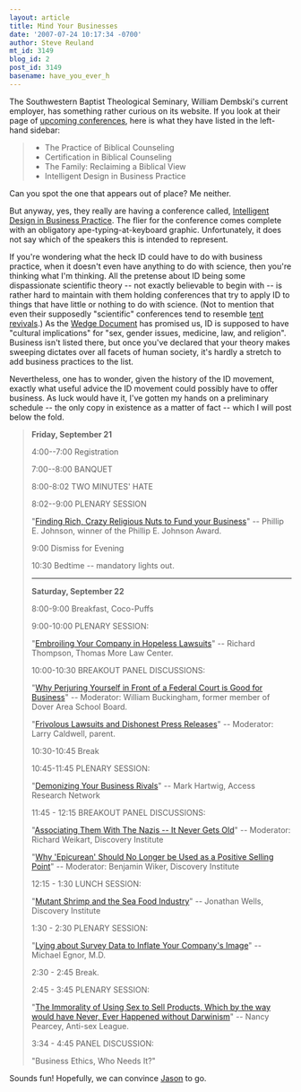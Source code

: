 ```yaml
---
layout: article
title: Mind Your Businesses
date: '2007-07-24 10:17:34 -0700'
author: Steve Reuland
mt_id: 3149
blog_id: 2
post_id: 3149
basename: have_you_ever_h
---
```

The Southwestern Baptist Theological Seminary, William Dembski's current employer, has something rather curious on its website. If you look at their page of [upcoming conferences](http://www.swbts.edu/index.cfm?pageid=579), here is what they have listed in the left-hand sidebar:

> * The Practice of Biblical Counseling
> * Certification in Biblical Counseling
> * The Family: Reclaiming a Biblical View
> * Intelligent Design in Business Practice

Can you spot the one that appears out of place?  Me neither.

But anyway, yes, they really are having a conference called, [Intelligent Design in Business Practice](http://www.swbts.edu/index.cfm?pageid=920).  The flier for the conference comes complete with an obligatory ape-typing-at-keyboard graphic.  Unfortunately, it does not say which of the speakers this is intended to represent.

If you're wondering what the heck ID could have to do with business practice, when it doesn't even have anything to do with science, then you're thinking what I'm thinking.  All the pretense about ID being some dispassionate scientific theory -- not exactly believable to begin with --  is rather hard to maintain with them holding conferences that try to apply ID to things that have little or nothing to do with science.  (Not to mention that even their supposedly "scientific" conferences tend to resemble [tent revivals](http://scienceblogs.com/evolutionblog/2007/03/darwin_and_design_in_knoxville.php#more).)  As the [Wedge Document](http://www.antievolution.org/features/wedge.html) has promised us, ID is supposed to have "cultural implications" for "sex, gender issues, medicine, law, and religion".  Business isn't listed there, but once you've declared that your theory makes sweeping dictates over all facets of human society, it's hardly a stretch to add business practices to the list.   

Nevertheless, one has to wonder, given the history of the ID movement, exactly what useful advice the ID movement could possibly have to offer business.  As luck would have it, I've gotten my hands on a preliminary schedule -- the only copy in existence as a matter of fact -- which I will post below the fold.

> **Friday, September 21**
> 
> 4:00--7:00     Registration
> 
> 7:00--8:00     BANQUET
> 
> 8:00-8:02     TWO MINUTES' HATE
> 
> 8:02--9:00     PLENARY SESSION   
> 
> "[Finding Rich, Crazy Religious Nuts to Fund your Business](http://www.geocities.com/lclane2/discovery.html)" -- Phillip E. Johnson, winner of the Phillip E. Johnson Award.
> 
> 9:00     Dismiss for Evening
> 
> 10:30     Bedtime -- mandatory lights out.
> 
> _________________________________________________________________
> 
> **Saturday, September 22**
> 
> 8:00-9:00     Breakfast, Coco-Puffs
> 
> 9:00-10:00     PLENARY SESSION:
> 
> "[Embroiling Your Company in Hopeless Lawsuits](http://www.pandasthumb.org/archives/2005/12/waterloo_in_dov.html)" -- Richard Thompson, Thomas More Law Center.
> 
> 10:00-10:30     BREAKOUT PANEL DISCUSSIONS:
> 
> "[Why Perjuring Yourself in Front of a Federal Court is Good for Business](http://www.pandasthumb.org/archives/2005/11/judge_grills_do.html)" -- Moderator:  William Buckingham, former member of Dover Area School Board. 
> 
> "[Frivolous Lawsuits and Dishonest Press Releases](http://www.pandasthumb.org/archives/2005/04/nuisance_libel.html)" -- Moderator:  Larry Caldwell, parent.
> 
> 10:30-10:45     Break
> 
> 10:45-11:45     PLENARY SESSION:
> 
> "[Demonizing Your Business Rivals](http://www.antievolution.org/cgi-bin/ikonboard/ikonboard.cgi?s=45d1618b44a4358b;act=ST;f=9;t=713;st=0)" -- Mark Hartwig, Access Research Network
> 
> 11:45 - 12:15  BREAKOUT PANEL DISCUSSIONS:
> 
> "[Associating Them With The Nazis -- It Never Gets Old](http://scienceblogs.com/dispatches/2006/08/adl_blasts_kennedy_program.php)" -- Moderator:  Richard Weikart, Discovery Institute
> 
> "[Why 'Epicurean' Should No Longer be Used as a Positive Selling Point](http://www.touchstonemag.com/docs/issues/15.8docs/15-8pg43.html)" -- Moderator:  Benjamin Wiker, Discovery Institute
> 
> 12:15 - 1:30  LUNCH SESSION:
> 
> "[Mutant Shrimp and the Sea Food Industry](http://www.ncseweb.org/resources/news/2002/ZZ/754_ncse_asks_discovery_institute_2_7_2002.asp)" -- Jonathan Wells, Discovery Institute 
> 
> 1:30 - 2:30  PLENARY SESSION:
> 
> "[Lying about Survey Data to Inflate Your Company's Image](http://www.pandasthumb.org/archives/2007/03/egnoring_the_da.html)" -- Michael Egnor, M.D.
> 
> 2:30 - 2:45     Break.
> 
> 2:45 - 3:45     PLENARY SESSION:
> 
> "[The Immorality of Using Sex to Sell Products, Which by the way would have Never, Ever Happened without Darwinism](http://www.arn.org/docs/pearcey/np_popworld42200.htm)" -- Nancy Pearcey, Anti-sex League.
> 
> 3:34 - 4:45     PANEL DISCUSSION:  
> 
> "Business Ethics, Who Needs It?"

Sounds fun!  Hopefully, we can convince [Jason](http://scienceblogs.com/evolutionblog/2007/07/i_might_have_to_check_this_out.php) to go.
